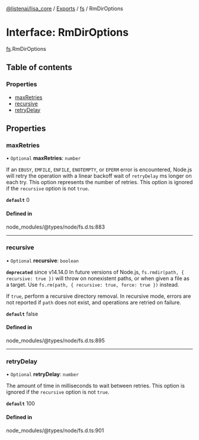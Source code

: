 [@listenai/lisa_core](../README.md) / [Exports](../modules.md) / [fs](../modules/fs.md) / RmDirOptions

# Interface: RmDirOptions

[fs](../modules/fs.md).RmDirOptions

## Table of contents

### Properties

- [maxRetries](fs.rmdiroptions.md#maxretries)
- [recursive](fs.rmdiroptions.md#recursive)
- [retryDelay](fs.rmdiroptions.md#retrydelay)

## Properties

### maxRetries

• `Optional` **maxRetries**: `number`

If an `EBUSY`, `EMFILE`, `ENFILE`, `ENOTEMPTY`, or
`EPERM` error is encountered, Node.js will retry the operation with a linear
backoff wait of `retryDelay` ms longer on each try. This option represents the
number of retries. This option is ignored if the `recursive` option is not
`true`.

**`default`** 0

#### Defined in

node_modules/@types/node/fs.d.ts:883

___

### recursive

• `Optional` **recursive**: `boolean`

**`deprecated`** since v14.14.0 In future versions of Node.js,
`fs.rmdir(path, { recursive: true })` will throw on nonexistent
paths, or when given a file as a target.
Use `fs.rm(path, { recursive: true, force: true })` instead.

If `true`, perform a recursive directory removal. In
recursive mode, errors are not reported if `path` does not exist, and
operations are retried on failure.

**`default`** false

#### Defined in

node_modules/@types/node/fs.d.ts:895

___

### retryDelay

• `Optional` **retryDelay**: `number`

The amount of time in milliseconds to wait between retries.
This option is ignored if the `recursive` option is not `true`.

**`default`** 100

#### Defined in

node_modules/@types/node/fs.d.ts:901
